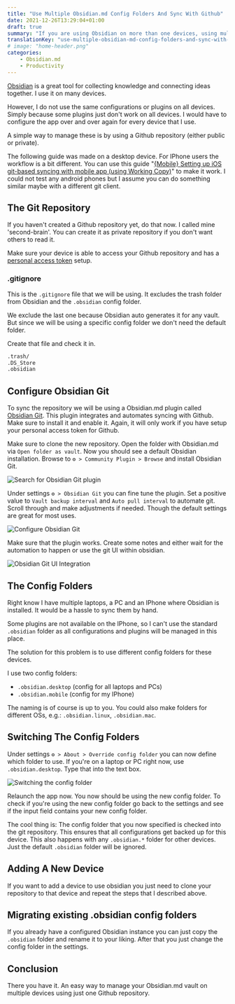```yaml
---
title: "Use Multiple Obsidian.md Config Folders And Sync With Github"
date: 2021-12-26T13:29:04+01:00
draft: true
summary: "If you are using Obsidian on more than one devices, using multiple config folders can be quiet beneficial."
translationKey: "use-multiple-obsidian-md-config-folders-and-sync-with-github"
# image: "home-header.png"
categories: 
    - Obsidian.md
    - Productivity
---
```


[Obsidian](https://obsidian.md/) is a great tool for collecting knowledge and connecting ideas together. I use it on many devices.

However, I do not use the same configurations or plugins on all devices. Simply because some plugins just don't work on all devices. I would have to configure the app over and over again for every device that I use.

A simple way to manage these is by using a Github repository (either public or private).

The following guide was made on a desktop device. For IPhone users the workflow is a bit different. You can use this guide "[{Mobile} Setting up iOS git-based syncing with mobile app (using Working Copy)](https://forum.obsidian.md/t/mobile-setting-up-ios-git-based-syncing-with-mobile-app-using-working-copy/16499)" to make it work. I could not test any android phones but I assume you can do something similar maybe with a different git client.

## The Git Repository

If you haven't created a Github repository yet, do that now. I called mine 'second-brain'. You can create it as private repository if you don't want others to read it.

Make sure your device is able to access your Github repository and has a [personal access token](https://docs.Github.com/en/authentication/keeping-your-account-and-data-secure/creating-a-personal-access-token) setup.
 
### .gitignore

This is the `.gitignore` file that we will be using. It excludes the trash folder from Obsidian and the `.obsidian` config folder.

We exclude the last one because Obsidian auto generates it for any vault. But since we will be using a specific config folder we don't need the default folder. 

Create that file and check it in.

```markdown
.trash/
.DS_Store
.obsidian
```

## Configure Obsidian Git

To sync the repository we will be using a Obsidian.md plugin called [Obsidian Git](https://Github.com/denolehov/obsidian-git). This plugin integrates and automates syncing with Github. Make sure to install it and enable it. Again, it will only work if you have setup your personal access token for Github.

Make sure to clone the new repository. Open the folder with Obsidian.md via `Open folder as vault`. Now you should see a default Obsidian installation. Browse to `⚙️ > Community Plugin > Browse` and install Obsidian Git.

![Search for Obsidian Git plugin](/blog/d84c14ff7b64e494538c81ca734e41b27cdf8fbb2042dff4668c31ac1e6e2562.png)  

Under settings `⚙️ > Obsidian Git` you can fine tune the plugin. Set a positive value to `Vault backup interval` and `Auto pull interval` to automate git. Scroll through and make adjustments if needed. Though the default settings are great for most uses.

![Configure Obsidian Git](/blog/b81bdc677e128184b4d7501dfe3d1c8c17efe48eca318bba8a0e0931061d2753.png)  

Make sure that the plugin works. Create some notes and either wait for the automation to happen or use the git UI within obsidian.

![Obsidian Git UI Integration](/blog/3ea4e8c2173e09ba2e3576c6869725c74c143846307e2d4c11d4c5d73b3b2b55.png)  

## The Config Folders

Right know I have multiple laptops, a PC and an IPhone where Obsidian is installed. It would be a hassle to sync them by hand. 

Some plugins are not available on the IPhone, so I can't use the standard `.obsidian` folder as all configurations and plugins will be managed in this place.

The solution for this problem is to use different config folders for these devices.

I use two config folders:
- `.obsidian.desktop` (config for all laptops and PCs)
- `.obsidian.mobile` (config for my IPhone)

The naming is of course is up to you. You could also make folders for different OSs, e.g.: `.obsidian.linux`, `.obsidian.mac`.

## Switching The Config Folders

Under settings `⚙️ > About > Override config folder` you can now define which folder to use. If you're on a laptop or PC right now, use `.obsidian.desktop`. Type that into the text box.

![Switching  the config folder](/blog/1a28afc702ef4442c69aedba219e1c0332b4fd4a7c836fbfa2673a86817b7b2a.png)  

Relaunch the app now. You now should be using the new config folder. To check if you're using the new config folder go back to the settings and see if the input field contains your new config folder. 

The cool thing is: The config folder that you now specified is checked into the git repository. This ensures that all configurations get backed up for this device. This also happens with any `.obsidian.*` folder for other devices. Just the default `.obsidian` folder will be ignored.

## Adding A New Device

If you want to add a device to use obsidian you just need to clone your repository to that device and repeat the steps that I described above.

## Migrating existing .obsidian config folders

If you already have a configured Obsidian instance you can just copy the `.obsidian` folder and rename it to your liking. After that you just change the config folder in the settings.

## Conclusion

There you have it. An easy way to manage your Obsidian.md vault on multiple devices using just one Github repository.

